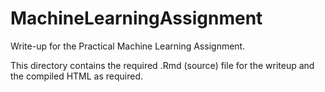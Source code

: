 # MachineLearningAssignment

Write-up for the Practical Machine Learning Assignment.

This directory contains the required .Rmd (source) file for the writeup and the compiled HTML as required.
